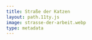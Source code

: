 ```yaml
---
title: Straße der Katzen
layout: path.11ty.js
image: strasse-der-arbeit.webp
type: metadata
---
```



